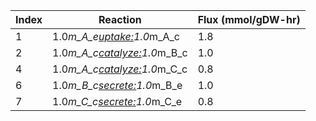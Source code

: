 Index | Reaction | Flux (mmol/gDW-hr) 
--- | --- | --- 
1 | 1.0*m_A_e<uptake:>1.0*m_A_c | 1.8 
2 | 1.0*m_A_c<catalyze:>1.0*m_B_c | 1.0 
4 | 1.0*m_A_c<catalyze:>1.0*m_C_c | 0.8 
6 | 1.0*m_B_c<secrete:>1.0*m_B_e | 1.0 
7 | 1.0*m_C_c<secrete:>1.0*m_C_e | 0.8 
